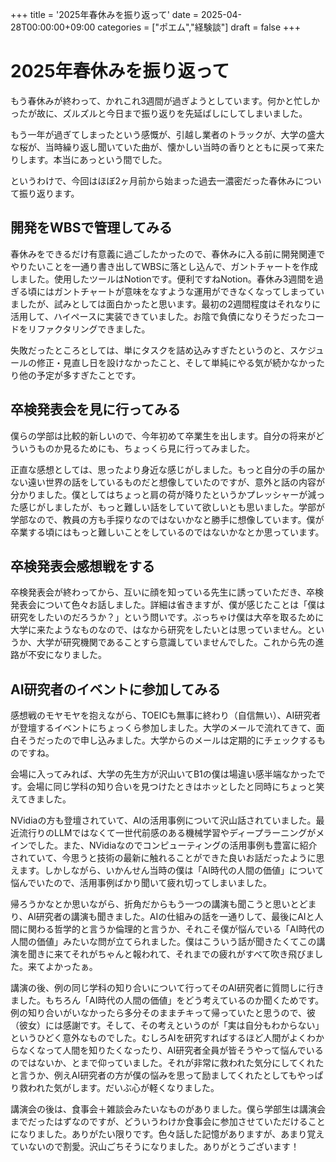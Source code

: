 +++
title = '2025年春休みを振り返って'
date = 2025-04-28T00:00:00+09:00
categories = ["ポエム","経験談"]
draft = false
+++

# 2025年春休みを振り返って

もう春休みが終わって、かれこれ3週間が過ぎようとしています。何かと忙しかったが故に、ズルズルと今日まで振り返りを先延ばしにしてしまいました。

もう一年が過ぎてしまったという感慨が、引越し業者のトラックが、大学の盛大な桜が、当時繰り返し聞いていた曲が、懐かしい当時の香りとともに戻って来たりします。本当にあっという間でした。

というわけで、今回はほぼ2ヶ月前から始まった過去一濃密だった春休みについて振り返ります。

## 開発をWBSで管理してみる

春休みをできるだけ有意義に過ごしたかったので、春休みに入る前に開発関連でやりたいことを一通り書き出してWBSに落とし込んで、ガントチャートを作成しました。使用したツールはNotionです。便利ですねNotion。春休み3週間を過ぎる頃にはガントチャートが意味をなすような運用ができなくなってしまっていましたが、試みとしては面白かったと思います。最初の2週間程度はそれなりに活用して、ハイペースに実装できていました。お陰で負債になりそうだったコードをリファクタリングできました。

失敗だったところとしては、単にタスクを詰め込みすぎたというのと、スケジュールの修正・見直し日を設けなかったこと、そして単純にやる気が続かなかったり他の予定が多すぎたことです。

## 卒検発表会を見に行ってみる

僕らの学部は比較的新しいので、今年初めて卒業生を出します。自分の将来がどういうものか見るためにも、ちょっくら見に行ってみました。

正直な感想としては、思ったより身近な感じがしました。もっと自分の手の届かない遠い世界の話をしているものだと想像していたのですが、意外と話の内容が分かりました。僕としてはちょっと肩の荷が降りたというかプレッシャーが減った感じがしましたが、もっと難しい話をしていて欲しいとも思いました。学部が学部なので、教員の方も手探りなのではないかなと勝手に想像しています。僕が卒業する頃にはもっと難しいことをしているのではないかなとか思っています。

## 卒検発表会感想戦をする

卒検発表会が終わってから、互いに顔を知っている先生に誘っていただき、卒検発表会について色々お話しました。詳細は省きますが、僕が感じたことは「僕は研究をしたいのだろうか？」という問いです。ぶっちゃけ僕は大卒を取るために大学に来たようなものなので、はなから研究をしたいとは思っていません。というか、大学が研究機関であることすら意識していませんでした。これから先の進路が不安になりました。

## AI研究者のイベントに参加してみる

感想戦のモヤモヤを抱えながら、TOEICも無事に終わり（自信無い）、AI研究者が登壇するイベントにちょっくら参加しました。大学のメールで流れてきて、面白そうだったので申し込みました。大学からのメールは定期的にチェックするものですね。

会場に入ってみれば、大学の先生方が沢山いてB1の僕は場違い感半端なかったです。会場に同じ学科の知り合いを見つけたときはホッとしたと同時にちょっと笑えてきました。

NVidiaの方も登壇されていて、AIの活用事例について沢山話されていました。最近流行りのLLMではなくて一世代前感のある機械学習やディープラーニングがメインでした。また、NVidiaなのでコンピューティングの活用事例も豊富に紹介されていて、今思うと技術の最新に触れることができた良いお話だったように思えます。しかしながら、いかんせん当時の僕は「AI時代の人間の価値」について悩んでいたので、活用事例ばかり聞いて疲れ切ってしまいました。

帰ろうかなとか思いながら、折角だからもう一つの講演も聞こうと思いとどまり、AI研究者の講演も聞きました。AIの仕組みの話を一通りして、最後にAIと人間に関わる哲学的と言うか倫理的と言うか、それこそ僕が悩んでいる「AI時代の人間の価値」みたいな問が立てられました。僕はこういう話が聞きたくてこの講演を聞きに来てそれがちゃんと報われて、それまでの疲れがすべて吹き飛びました。来てよかったぁ。

講演の後、例の同じ学科の知り合いについて行ってそのAI研究者に質問しに行きました。もちろん「AI時代の人間の価値」をどう考えているのか聞くためです。例の知り合いがいなかったら多分そのままチキって帰っていたと思うので、彼（彼女）には感謝です。そして、その考えというのが「実は自分もわからない」というひどく意外なものでした。むしろAIを研究すればするほど人間がよくわからなくなって人間を知りたくなったり、AI研究者全員が皆そうやって悩んでいるのではないか、とまで仰っていました。それが非常に救われた気分にしてくれたと言うか、例えAI研究者の方が僕の悩みを思って励ましてくれたとしてもやっぱり救われた気がします。だいぶ心が軽くなりました。

講演会の後は、食事会＋雑談会みたいなものがありました。僕ら学部生は講演会までだったはずなのですが、どういうわけか食事会に参加させていただけることになりました。ありがたい限りです。色々話した記憶がありますが、あまり覚えていないので割愛。沢山ごちそうになりました。ありがとうございます！

